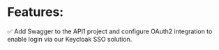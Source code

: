 # Features:

✅ Add Swagger to the API1 project and configure OAuth2 integration to enable login via our Keycloak SSO solution.
